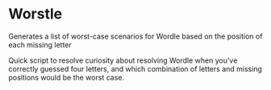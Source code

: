 # Worstle
Generates a list of worst-case scenarios for Wordle based on the position of each missing letter

Quick script to resolve curiosity about resolving Wordle when you've correctly guessed four letters, and which combination of letters and missing positions would be the worst case.  
